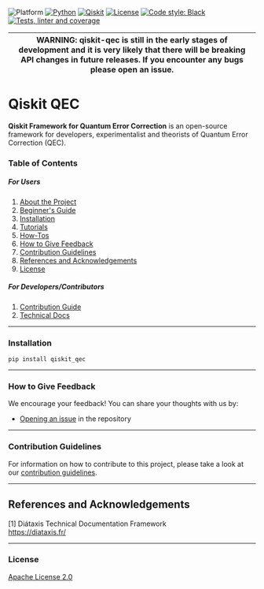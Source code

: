 ![Platform](https://img.shields.io/badge/Platform-Linux%20%7C%20macOS%20%7C%20Windows-informational)
[![Python](https://img.shields.io/badge/Python-3.7%20%7C%203.8%20%7C%203.9%20%7C%203.10-informational)](https://www.python.org/)
[![Qiskit](https://img.shields.io/badge/Qiskit-%E2%89%A5%200.34.2-6133BD)](https://github.com/Qiskit/qiskit)
[![License](https://img.shields.io/github/license/qiskit-community/quantum-prototype-template?label=License)](./LICENSE.txt)
[![Code style: Black](https://img.shields.io/badge/Code%20style-Black-000.svg)](https://github.com/psf/black)
[![Tests, linter and coverage](https://github.com/qiskit-community/qiskit-qec/actions/workflows/tests.yml/badge.svg)](https://github.com/qiskit-community/qiskit-qec/actions/workflows/tests.yml)

| WARNING: qiskit-qec is still in the early stages of development and it is very likely that there will be breaking API changes in future releases. If you encounter any bugs please open an issue. |
| --- |

# Qiskit QEC

**Qiskit Framework for Quantum Error Correction** is an open-source framework for developers, experimentalist and theorists of Quantum Error Correction (QEC).

### Table of Contents

##### For Users

1.  [About the Project](./docs/project_overview.md)
2.  [Beginner's Guide](./docs/beginners_guide.md)
3.  [Installation](#installation)
4.  [Tutorials](./docs/tutorials)
5.  [How-Tos](./docs/how_tos)
6.  [How to Give Feedback](#how-to-give-feedback)
7.  [Contribution Guidelines](#contribution-guidelines)
8. [References and Acknowledgements](#references-and-acknowledgements)
9. [License](#license)

##### For Developers/Contributors

1. [Contribution Guide](CONTRIBUTING.md)
2. [Technical Docs](docs/apidocs)


----------------------------------------------------------------------------------------------------

### Installation

```shell
pip install qiskit_qec
```

----------------------------------------------------------------------------------------------------

### How to Give Feedback

We encourage your feedback! You can share your thoughts with us by:
- [Opening an issue](https://github.com/Qiskit/qiskit-qec/issues) in the repository


----------------------------------------------------------------------------------------------------

### Contribution Guidelines

For information on how to contribute to this project, please take a look at our [contribution guidelines](./CONTRIBUTING.md).


----------------------------------------------------------------------------------------------------

## References and Acknowledgements
[1] Diátaxis Technical Documentation Framework \
    https://diataxis.fr/


----------------------------------------------------------------------------------------------------

### License
[Apache License 2.0](./LICENSE.txt)
